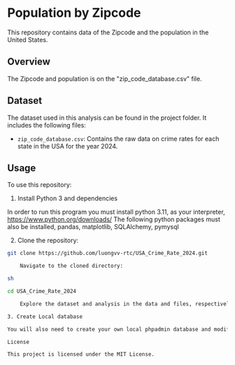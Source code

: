 # Population by Zipcode

This repository contains data of the Zipcode and the population in the United States.

## Overview

The Zipcode and population is on the "zip_code_database.csv" file.

## Dataset

The dataset used in this analysis can be found in the project folder. It includes the following files:

- `zip_code_database.csv`: Contains the raw data on crime rates for each state in the USA for the year 2024.

## Usage

To use this repository:

1. Install Python 3 and dependencies

In order to run this program you must install python 3.11, as your interpreter, https://www.python.org/downloads/
The following python packages must also be installed, pandas, matplotlib, SQLAlchemy, pymysql

2. Clone the repository:

```sh
git clone https://github.com/luongvv-rtc/USA_Crime_Rate_2024.git

    Navigate to the cloned directory:

sh

cd USA_Crime_Rate_2024

    Explore the dataset and analysis in the data and files, respectively.

3. Create Local database

You will also need to create your own local phpadmin database and modify the SQL connection and database in the main.py file for your connection

License

This project is licensed under the MIT License. 
